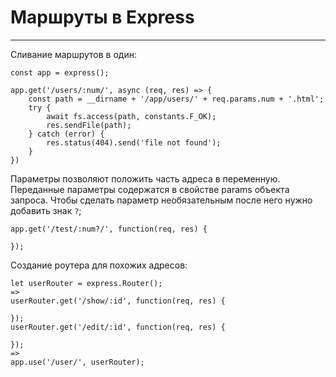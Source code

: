 # Маршруты в Express
____
Сливание маршрутов в один:
```
const app = express();

app.get('/users/:num/', async (req, res) => {
    const path = __dirname + '/app/users/' + req.params.num + '.html';
    try {
        await fs.access(path, constants.F_OK);
        res.sendFile(path);
    } catch (error) {
        res.status(404).send('file not found');
    }
})
```
Параметры позволяют положить часть адреса в переменную. Переданные параметры содержатся в свойстве params объекта запроса. Чтобы сделать параметр необязательным после него нужно добавить знак `?`;
```
app.get('/test/:num?/', function(req, res) {
	
});
```
Создание роутера для похожих адресов:
```
let userRouter = express.Router(); 
=>
userRouter.get('/show/:id', function(req, res) {
	
});
userRouter.get('/edit/:id', function(req, res) {
	
});
=> 
app.use('/user/', userRouter);
```
